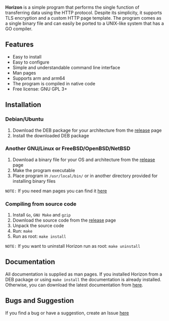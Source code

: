 **Horizon** is a simple program that performs the single function of transferring data using the HTTP protocol.
Despite its simplicity, it supports TLS encryption and a custom HTTP page template.
The program comes as a single binary file and can easily be ported to a UNIX-like system that has a GO compiler.

## Features
- Easy to install
- Easy to configure
- Simple and understandable command line interface
- Man pages
- Supports arm and arm64
- The program is compiled in native code
- Free license: GNU GPL 3+

## Installation
### Debian/Ubuntu
1. Download the DEB package for your architecture from the [release](https://github.com/lcomrade/horizon/releases/latest) page
2. Install the downloaded DEB package

### Another GNU/Linux or FreeBSD/OpenBSD/NetBSD
1. Download a binary file for your OS and architecture from the [release](https://github.com/lcomrade/horizon/releases/latest) page
2. Make the program executable
3. Place program in `/usr/local/bin/` or in another directory provided for installing binary files

`NOTE:` If you need man pages you can find it [here](https://github.com/lcomrade/horizon/releases/latest/man.tar)

### Compiling from source code
1. Install `Go`, `GNU Make` and `gzip`
2. Download the source code from the [release](https://github.com/lcomrade/horizon/releases/latest) page
3. Unpack the source code
4. Run: `make`
5. Run as root: `make install`

`NOTE:` If you want to uninstall Horizon run as root: `make uninstall`

## Documentation
All documentation is supplied as man pages. If you installed Horizon from a DEB package or using `make install` the documentation is already installed.
Otherwise, you can download the latest documentation from [here](https://github.com/lcomrade/horizon/releases/latest/man.tar).

## Bugs and Suggestion
If you find a bug or have a suggestion, create an Issue [here](https://github.com/lcomrade/horizon/issues)
